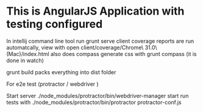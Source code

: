 # This is AngularJS Application with testing configured

In intellij command line tool run
grunt serve
client coverage reports are run automatcally, view with
open client/coverage/Chrome\ 31.0\ \(Mac\)/index.html
also does compass
generate css with
grunt compass (it is done in watch)

grunt build packs everything into dist folder


For e2e test (protractor / webdriver )

Start server
./node_modules/protractor/bin/webdriver-manager start
run tests with
./node_modules/protractor/bin/protractor protractor-conf.js


